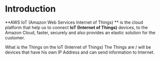 # Introduction

**AWS IoT (Amazon Web Services Internet of Things) ** is the cloud platform that help us to connect **IoT (Internet of Things)** devices, to the Amazon Cloud, faster, securely and also provides an elastic solution for the customer.

What is the Things on the IoT (Internet of Things)
The Things are / will be devices that have his own IP Address and can send information to Internet.



